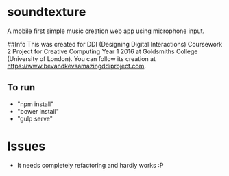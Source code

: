 # soundtexture
A mobile first simple music creation web app using microphone input.

##Info
This was created for DDI (Designing Digital Interactions) Coursework 2 Project 
for Creative Computing Year 1 2016 at Goldsmiths College (University of London).
You can follow its creation at https://www.bevandkevsamazingddiproject.com. 

## To run
- "npm install"
- "bower install"
- "gulp serve"

# Issues
- It needs completely refactoring and hardly works :P
